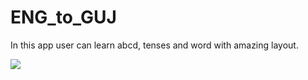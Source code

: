 # ENG_to_GUJ
In this app user can learn abcd, tenses and word with amazing layout.

![](ENG_to_GUJ/1(1).png)

